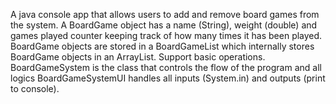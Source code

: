 A java console app that allows users to add and remove board games from the system.
A BoardGame object has a name (String), weight (double) and games played counter keeping track of how many times it has been played.
BoardGame objects are stored in a BoardGameList which internally stores BoardGame objects in an ArrayList. Support basic operations.
BoardGameSystem is the class that controls the flow of the program and all logics
BoardGameSystemUI handles all inputs (System.in) and outputs (print to console).
